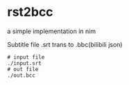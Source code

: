 # rst2bcc
a simple implementation in nim

Subtitle file .srt trans to .bbc(bilibili json)

```
# input file
./input.srt
# out file
./out.bcc
```
